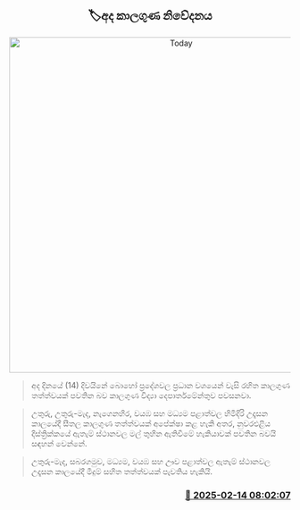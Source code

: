 <p align='center'><b><h2 align='center' title='Today's weather forecast'>🏷අද කාලගුණ නිවේදනය</h2></b></p>
<p align='center'><img src='https://helakuru.sgp1.cdn.digitaloceanspaces.com/esana/images/lib/weather-thumb-new-1[1].jpg' width='600' alt='Today's weather forecast'></p>

> අද දිනයේ (14) දිවයිනේ බොහෝ ප්‍රදේශවල ප්‍රධාන වශයෙන් වැසි රහිත කාලගුණ තත්ත්වයක් පවතින බව කාලගුණ විද්‍යා දෙපාර්තමේන්තුව පවසනවා.

> උතුරු, උතුරු-මැද, නැගෙනහිර, වයඹ සහ මධ්‍යම පළාත්වල හිමිදිරි උදෑසන කාලයේදී සීතල කාලගුණ තත්ත්වයක් අපේක්ෂා කළ හැකි අතර, නුවරඑළිය දිස්ත්‍රික්කයේ ඇතැම් ස්ථානවල මල් තුහින ඇතිවීමේ හැකියාවක් පවතින බවයි සඳහන් වෙන්නේ.

> උතුරු-මැද, සබරගමුව, මධ්‍යම, වයඹ සහ ඌව පළාත්වල ඇතැම් ස්ථානවල උදෑසන කාලයේදී මීදුම් සහිත තත්ත්වයක් පැවතිය හැකියි.



<h3 align='right'><a href='https://www.helakuru.lk/esana/p/107449/'>📅 2025-02-14 08:02:07</a></h3>
